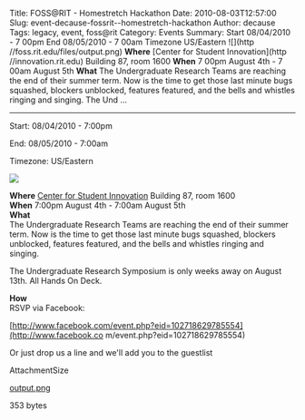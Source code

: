 Title: FOSS@RIT - Homestretch Hackathon
Date: 2010-08-03T12:57:00
Slug: event-decause-fossrit--homestretch-hackathon
Author: decause
Tags: legacy, event, foss@rit
Category: Events
Summary: Start  08/04/2010 - 7 00pm  End  08/05/2010 - 7 00am  Timezone  US/Eastern  ![](http //foss.rit.edu/files/output.png)  **Where** [Center for Student Innovation](http //innovation.rit.edu) Building 87, room 1600   **When** 7 00pm August 4th - 7 00am August 5th   **What**   The Undergraduate Research Teams are reaching the end of their summer term. Now is the time to get those last minute bugs squashed, blockers unblocked, features featured, and the bells and whistles ringing and singing.  The Und ... 

---
Start: 08/04/2010 - 7:00pm

End: 08/05/2010 - 7:00am

Timezone: US/Eastern

![](http://foss.rit.edu/files/output.png)

**Where** [Center for Student Innovation](http://innovation.rit.edu) Building 87, room 1600  
**When** 7:00pm August 4th - 7:00am August 5th  
**What**  
The Undergraduate Research Teams are reaching the end of their summer term.
Now is the time to get those last minute bugs squashed, blockers unblocked,
features featured, and the bells and whistles ringing and singing.

The Undergraduate Research Symposium is only weeks away on August 13th. All
Hands On Deck.

**How**  
RSVP via Facebook:

[http://www.facebook.com/event.php?eid=102718629785554](http://www.facebook.co
m/event.php?eid=102718629785554)

Or just drop us a line and we'll add you to the guestlist

AttachmentSize

[output.png](http://foss.rit.edu/files/output.png)

353 bytes


